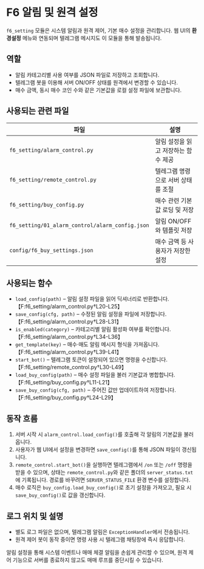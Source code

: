 # F6 알림 및 원격 설정

`f6_setting` 모듈은 시스템 알림과 원격 제어, 기본 매수 설정을 관리합니다.
웹 UI의 **환경설정** 메뉴와 연동되며 텔레그램 메시지도 이 모듈을 통해
발송됩니다.

## 역할

- 알림 카테고리별 사용 여부를 JSON 파일로 저장하고 조회합니다.
- 텔레그램 봇을 이용해 서버 ON/OFF 상태를 원격에서 변경할 수 있습니다.
- 매수 금액, 동시 매수 코인 수와 같은 기본값을 로컬 설정 파일에 보관합니다.

## 사용되는 관련 파일

| 파일 | 설명 |
| --- | --- |
| `f6_setting/alarm_control.py` | 알림 설정을 읽고 저장하는 함수 제공 |
| `f6_setting/remote_control.py` | 텔레그램 명령으로 서버 상태를 조절 |
| `f6_setting/buy_config.py` | 매수 관련 기본값 로딩 및 저장 |
| `f6_setting/01_alarm_control/alarm_config.json` | 알림 ON/OFF와 템플릿 저장 |
| `config/f6_buy_settings.json` | 매수 금액 등 사용자가 저장한 설정 |

## 사용되는 함수

- `load_config(path)` – 알림 설정 파일을 읽어 딕셔너리로 반환합니다.【F:f6_setting/alarm_control.py†L20-L25】
- `save_config(cfg, path)` – 수정된 알림 설정을 파일에 저장합니다.【F:f6_setting/alarm_control.py†L28-L31】
- `is_enabled(category)` – 카테고리별 알림 활성화 여부를 확인합니다.【F:f6_setting/alarm_control.py†L34-L36】
- `get_template(key)` – 매수·매도 알림 메시지 형식을 가져옵니다.【F:f6_setting/alarm_control.py†L39-L41】
- `start_bot()` – 텔레그램 토큰이 설정되어 있으면 명령을 수신합니다.【F:f6_setting/remote_control.py†L30-L49】
- `load_buy_config(path)` – 매수 설정 파일을 불러 기본값과 병합합니다.【F:f6_setting/buy_config.py†L11-L21】
- `save_buy_config(cfg, path)` – 주어진 값만 업데이트하여 저장합니다.【F:f6_setting/buy_config.py†L24-L29】

## 동작 흐름

1. 서버 시작 시 `alarm_control.load_config()`를 호출해 각 알림의 기본값을 불러옵니다.
2. 사용자가 웹 UI에서 설정을 변경하면 `save_config()`를 통해 JSON 파일이 갱신됩니다.
3. `remote_control.start_bot()`을 실행하면 텔레그램에서 `/on` 또는 `/off` 명령을
   받을 수 있으며, 상태는 `remote_control.py`와 같은 폴더의 `server_status.txt`에 기록됩니다.
   경로를 바꾸려면 `SERVER_STATUS_FILE` 환경 변수를 설정합니다.
4. 매수 로직은 `buy_config.load_buy_config()`로 초기 설정을 가져오고,
   필요 시 `save_buy_config()`로 값을 갱신합니다.

## 로그 위치 및 설명

- 별도 로그 파일은 없으며, 텔레그램 알림은 `ExceptionHandler`에서 전송됩니다.
- 원격 제어 봇이 동작 중이면 명령 사용 시 텔레그램 채팅창에 즉시 응답합니다.

알림 설정을 통해 시스템 이벤트나 매매 체결 알림을 손쉽게 관리할 수 있으며,
원격 제어 기능으로 서버를 종료하지 않고도 매매 루프를 중단시킬 수 있습니다.
